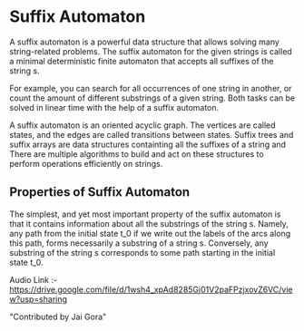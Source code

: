 # Suffix Automaton

A suffix automaton is a powerful data structure that allows solving many string-related problems. The suffix automaton for the given strings is called a minimal deterministic finite automaton that accepts all suffixes of the string s.

For example, you can search for all occurrences of one string in another, or count the amount of
different substrings of a given string. Both tasks can be solved in linear time with the help of a suffix automaton.

A suffix automaton is an oriented acyclic graph. The vertices are called states, and the edges are called transitions between states. Suffix trees and suffix arrays are data structures containting all the suffixes of a string and There are multiple algorithms to build and act on these structures to perform operations efficiently on strings.
 
## Properties of Suffix Automaton
 
The simplest, and yet most important property of the suffix automaton is that it contains information about all the substrings of the string s. Namely, any path from the initial state t_0 if we write out the labels of the arcs along this path, forms necessarily a substring of a string s. Conversely, any substring of the string s corresponds to some path starting in the initial state t_0.

Audio Link :- https://drive.google.com/file/d/1wsh4_xpAd8285Gj01V2paFPzjxovZ6VC/view?usp=sharing

"Contributed by Jai Gora"
